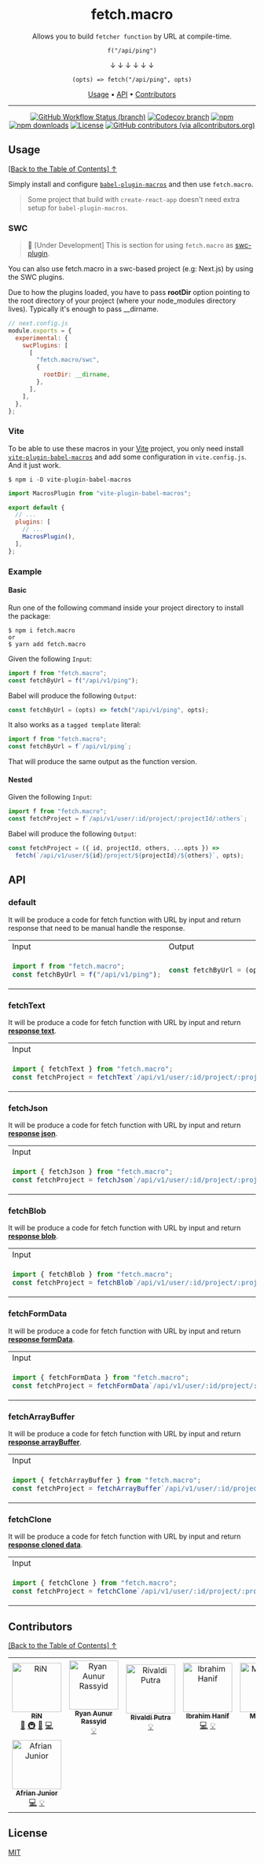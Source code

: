 <div align="center">
<h1 id="toc">fetch.macro</h1>
<p>Allows you to build <code>fetcher function</code> by URL at compile-time.</p>

`f("/api/ping")`

↓ ↓ ↓ ↓ ↓ ↓

`(opts) => fetch("/api/ping", opts)`

<p align="center">
  <a href="#usage">Usage</a>  • 
  <a href="#api">API</a>  • 
  <a href="#contributors">Contributors</a> 
</p>

</div>

---

<div align="center">

<!-- prettier-ignore-start -->

[![GitHub Workflow Status (branch)](https://img.shields.io/github/workflow/status/r17x/fetch.macro/release/main)](https://github.com/r17x/fetch.macro/actions/workflows/release.yml?query=branch%3Amain+)
[![Codecov branch](https://img.shields.io/codecov/c/github/r17x/fetch.macro/main)](https://app.codecov.io/gh/r17x/fetch.macro)
[![npm](https://img.shields.io/npm/v/fetch.macro)](https://www.npmjs.com/package/fetch.macro/v/latest)
[![npm downloads](https://img.shields.io/npm/dw/fetch.macro)](https://www.npmjs.com/package/fetch.macro/v/latest)
[![License](https://img.shields.io/github/license/r17x/fetch.macro)](https://github.com/r17x/fetch.macro/blob/main/LICENSE)
[![GitHub contributors (via allcontributors.org)](https://img.shields.io/github/all-contributors/r17x/fetch.macro/main)](https://github.com/r17x/fetch.macro#contributors)

<!-- prettier-ignore-end -->

</div>

## Usage

[\[Back to the Table of Contents\] ↑](#toc)

Simply install and configure [`babel-plugin-macros`](https://github.com/kentcdodds/babel-plugin-macros) and then use `fetch.macro`.

> Some project that build with `create-react-app` doesn't need extra setup for `babel-plugin-macros`.

### SWC

> 🚧 [Under Development] This is section for using `fetch.macro` as [swc-plugin](https://swc.rs/).

<!-- acknowledgment https://github.com/pveyes/raw.macro#swc -->

You can also use fetch.macro in a swc-based project (e.g: Next.js) by using the SWC plugins.

Due to how the plugins loaded, you have to pass **rootDir** option pointing to the root directory of your project (where your node_modules directory lives). Typically it's enough to pass \_\_dirname.

```javascript
// next.config.js
module.exports = {
  experimental: {
    swcPlugins: [
      [
        "fetch.macro/swc",
        {
          rootDir: __dirname,
        },
      ],
    ],
  },
};
```

### Vite

To be able to use these macros in your [Vite](https://vitejs.dev/) project, you only need install [`vite-plugin-babel-macros`](https://github.com/itsMapleLeaf/vite-plugin-babel-macros) and add some configuration in `vite.config.js`. And it just work.

    $ npm i -D vite-plugin-babel-macros

```js
import MacrosPlugin from "vite-plugin-babel-macros";

export default {
  // ...
  plugins: [
    // ...
    MacrosPlugin(),
  ],
};
```

### Example

#### Basic

Run one of the following command inside your project directory to install the package:

    $ npm i fetch.macro
    or
    $ yarn add fetch.macro

Given the following `Input`:

```javascript
import f from "fetch.macro";
const fetchByUrl = f("/api/v1/ping");
```

Babel will produce the following `Output`:

```javascript
const fetchByUrl = (opts) => fetch("/api/v1/ping", opts);
```

It also works as a `tagged template` literal:

```javascript
import f from "fetch.macro";
const fetchByUrl = f`/api/v1/ping`;
```

That will produce the same output as the function version.

#### Nested

Given the following `Input`:

```javascript
import f from "fetch.macro";
const fetchProject = f`/api/v1/user/:id/project/:projectId/:others`;
```

Babel will produce the following `Output`:

```javascript
const fetchProject = ({ id, projectId, others, ...opts }) =>
  fetch(`/api/v1/user/${id}/project/${projectId}/${others}`, opts);
```

## API

### default

It will be produce a code for fetch function with URL by input and return response that need to be manual handle the response.

<table>
<tr>
<td>Input</td>
<td>Output</td>
</tr>
<tr>
<td>

```javascript
import f from "fetch.macro";
const fetchByUrl = f("/api/v1/ping");
```

</td>

<td>

```javascript
const fetchByUrl = (opts) => fetch("/api/v1/ping", opts);
```

</td>
</tr>
</table>

### fetchText

It will be produce a code for fetch function with URL by input and return [**response text**](https://webidl.spec.whatwg.org/#idl-USVString).

<table>
<tr>
<td>Input</td>
<td>Output</td>
</tr>
<tr>
<td>

```javascript
import { fetchText } from "fetch.macro";
const fetchProject = fetchText`/api/v1/user/:id/project/:projectId/:others`;
```

</td>

<td>

```javascript
const fetchProject = ({ id, projectId, others, ...opts }) =>
  fetch(`/api/v1/user/${id}/project/${projectId}/${others}`, opts).then((r) => r.text());
```

</td>
</tr>
</table>

### fetchJson

It will be produce a code for fetch function with URL by input and return [**response json**](https://fetch.spec.whatwg.org/#dom-body-json).

<table>
<tr>
<td>Input</td>
<td>Output</td>
</tr>
<tr>
<td>

```javascript
import { fetchJson } from "fetch.macro";
const fetchProject = fetchJson`/api/v1/user/:id/project/:projectId/:others`;
```

</td>

<td>

```javascript
const fetchProject = ({ id, projectId, others, ...opts }) =>
  fetch(`/api/v1/user/${id}/project/${projectId}/${others}`, opts).then((r) => r.json());
```

</td>
</tr>
</table>

### fetchBlob

It will be produce a code for fetch function with URL by input and return [**response blob**](https://fetch.spec.whatwg.org/#dom-body-blob).

<table>
<tr>
<td>Input</td>
<td>Output</td>
</tr>
<tr>
<td>

```javascript
import { fetchBlob } from "fetch.macro";
const fetchProject = fetchBlob`/api/v1/user/:id/project/:projectId/:others`;
```

</td>

<td>

```javascript
const fetchProject = ({ id, projectId, others, ...opts }) =>
  fetch(`/api/v1/user/${id}/project/${projectId}/${others}`, opts).then((r) => r.blob());
```

</td>
</tr>
</table>

### fetchFormData

It will be produce a code for fetch function with URL by input and return [**response formData**](https://fetch.spec.whatwg.org/#dom-body-formdata).

<table>
<tr>
<td>Input</td>
<td>Output</td>
</tr>
<tr>
<td>

```javascript
import { fetchFormData } from "fetch.macro";
const fetchProject = fetchFormData`/api/v1/user/:id/project/:projectId/:others`;
```

</td>

<td>

```javascript
const fetchProject = ({ id, projectId, others, ...opts }) =>
  fetch(`/api/v1/user/${id}/project/${projectId}/${others}`, opts).then((r) => r.formData());
```

</td>
</tr>
</table>

### fetchArrayBuffer

It will be produce a code for fetch function with URL by input and return [**response arrayBuffer**](https://fetch.spec.whatwg.org/#dom-body-arraybuffer).

<table>
<tr>
<td>Input</td>
<td>Output</td>
</tr>
<tr>
<td>

```javascript
import { fetchArrayBuffer } from "fetch.macro";
const fetchProject = fetchArrayBuffer`/api/v1/user/:id/project/:projectId/:others`;
```

</td>

<td>

```javascript
const fetchProject = ({ id, projectId, others, ...opts }) =>
  fetch(`/api/v1/user/${id}/project/${projectId}/${others}`, opts).then((r) => r.arrayBuffer());
```

</td>
</tr>
</table>

### fetchClone

It will be produce a code for fetch function with URL by input and return [**response cloned data**](https://developer.mozilla.org/en-US/docs/Web/API/Response/clone).

<table>
<tr>
<td>Input</td>
<td>Output</td>
</tr>
<tr>
<td>

```javascript
import { fetchClone } from "fetch.macro";
const fetchProject = fetchClone`/api/v1/user/:id/project/:projectId/:others`;
```

</td>

<td>

```javascript
const fetchProject = ({ id, projectId, others, ...opts }) =>
  fetch(`/api/v1/user/${id}/project/${projectId}/${others}`, opts).then((r) => r.clone());
```

</td>
</tr>
</table>

## Contributors

[\[Back to the Table of Contents\] ↑](#toc)

<!-- ALL-CONTRIBUTORS-LIST:START - Do not remove or modify this section -->

<!-- prettier-ignore-start -->

<!-- markdownlint-disable -->

<table>
  <tbody>
    <tr>
      <td align="center"><a href="https://rin.rocks"><img src="https://avatars.githubusercontent.com/u/16365952?v=4?s=100" width="100px;" alt="RiN"/><br /><sub><b>RiN</b></sub></a><br /><a href="#ideas-r17x" title="Ideas, Planning, & Feedback">🤔</a> <a href="#infra-r17x" title="Infrastructure (Hosting, Build-Tools, etc)">🚇</a> <a href="#tool-r17x" title="Tools">🔧</a> <a href="https://github.com/r17x/fetch.macro/commits?author=r17x" title="Code">💻</a></td>
      <td align="center"><a href="https://blog.nyan.my.id"><img src="https://avatars.githubusercontent.com/u/24630806?v=4?s=100" width="100px;" alt="Ryan Aunur Rassyid"/><br /><sub><b>Ryan Aunur Rassyid</b></sub></a><br /><a href="#example-nyancodeid" title="Examples">💡</a></td>
      <td align="center"><a href="https://vadhe.dev/"><img src="https://avatars.githubusercontent.com/u/36479850?v=4?s=100" width="100px;" alt="Rivaldi Putra"/><br /><sub><b>Rivaldi Putra</b></sub></a><br /><a href="#example-vadhe" title="Examples">💡</a></td>
      <td align="center"><a href="https://liostech.id"><img src="https://avatars.githubusercontent.com/u/30402431?v=4?s=100" width="100px;" alt="Ibrahim Hanif"/><br /><sub><b>Ibrahim Hanif</b></sub></a><br /><a href="https://github.com/r17x/fetch.macro/commits?author=ibrahim4529" title="Code">💻</a> <a href="#example-ibrahim4529" title="Examples">💡</a></td>
      <td align="center"><a href="https://lazycatlabs.com"><img src="https://avatars.githubusercontent.com/u/1531684?v=4?s=100" width="100px;" alt="Mudassir"/><br /><sub><b>Mudassir</b></sub></a><br /><a href="https://github.com/r17x/fetch.macro/commits?author=Lzyct" title="Code">💻</a> <a href="#example-Lzyct" title="Examples">💡</a></td>
      <td align="center"><a href="http://mupinnn.github.io"><img src="https://avatars.githubusercontent.com/u/46535277?v=4?s=100" width="100px;" alt="Ahmad Muwaffaq"/><br /><sub><b>Ahmad Muwaffaq</b></sub></a><br /><a href="https://github.com/r17x/fetch.macro/commits?author=mupinnn" title="Code">💻</a> <a href="#example-mupinnn" title="Examples">💡</a></td>
      <td align="center"><a href="http://abdmmar.com"><img src="https://avatars.githubusercontent.com/u/50788123?v=4?s=100" width="100px;" alt="Abdullah Ammar"/><br /><sub><b>Abdullah Ammar</b></sub></a><br /><a href="https://github.com/r17x/fetch.macro/commits?author=abdmmar" title="Code">💻</a> <a href="#example-abdmmar" title="Examples">💡</a></td>
    </tr>
    <tr>
      <td align="center"><a href="https://afrianjunior.github.io"><img src="https://avatars.githubusercontent.com/u/13098072?v=4?s=100" width="100px;" alt="Afrian Junior"/><br /><sub><b>Afrian Junior</b></sub></a><br /><a href="https://github.com/r17x/fetch.macro/commits?author=afrianjunior" title="Code">💻</a> <a href="#example-afrianjunior" title="Examples">💡</a></td>
    </tr>
  </tbody>
</table>

<!-- markdownlint-restore -->

<!-- prettier-ignore-end -->

<!-- ALL-CONTRIBUTORS-LIST:END -->

## License

[MIT](./LICENSE)

